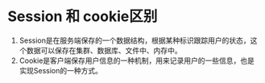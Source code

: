 # Session 和 cookie区别

1. Session是在服务端保存的一个数据结构，根据某种标识跟踪用户的状态，这个数据可以保存在集群、数据库、文件中、内存中。
2. Cookie是客户端保存用户信息的一种机制，用来记录用户的一些信息，也是实现Session的一种方式。

